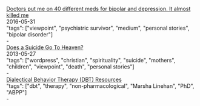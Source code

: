 [Doctors put me on 40 different meds for bipolar and depression. It almost killed me](https://medium.com/anxy-magazine/doctors-put-me-on-40-different-meds-for-bipolar-and-depression-it-almost-killed-me-c5e4fbea2816)<br />
2016-05-31<br />
"tags": ["viewpoint", "psychiatric survivor", "medium", "personal stories", "bipolar disorder"]<br />
-<br />
[Does a Suicide Go To Heaven?](https://lensgirl53.wordpress.com/does-a-suicide-go-to-heaven/)<br />
2013-05-27<br />
"tags": ["wordpress", "christian", "spirituality", "suicide", "mothers", "children", "viewpoint", "death", "personal stories"]<br />
-<br />
[Dialectical Behavior Therapy (DBT) Resources](https://behavioraltech.org/resources/)<br />
"tags": ["dbt", "therapy", "non-pharmacological", "Marsha Linehan", "PhD", "ABPP"]<br />
-<br />
